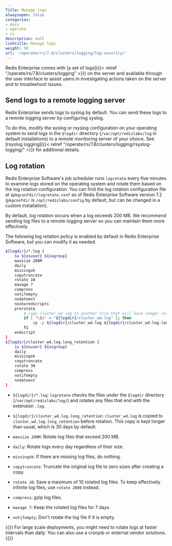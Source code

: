```yaml
---
Title: Manage logs
alwaysopen: false
categories:
- docs
- operate
- rs
description: null
linktitle: Manage logs
weight: 50
url: '/operate/rs/7.8/clusters/logging/log-security/'
---
```

Redis Enterprise comes with [a set of logs]({{< relref "/operate/rs/7.8/clusters/logging" >}}) on the server and available through the user interface to assist users in investigating actions taken on the server and to troubleshoot issues.

## Send logs to a remote logging server

Redis Enterprise sends logs to syslog by default. You can send these logs to a remote logging server by configuring syslog.

To do this, modify the syslog or rsyslog configuration on your operating system to send logs in the `$logdir` directory (`/var/opt/redislabs/log` in default installations) to a remote monitoring server of your choice. See [rsyslog logging]({{< relref "/operate/rs/7.8/clusters/logging/rsyslog-logging/" >}}) for additional details.

## Log rotation

Redis Enterprise Software's job scheduler runs `logrotate` every five minutes to examine logs stored on the operating system and rotate them based on the log rotation configuration. You can find the log rotation configuration file at `$pkgconfdir/logrotate.conf` as of Redis Enterprise Software version 7.2 (`pkgconfdir` is `/opt/redislabs/config` by default, but can be changed in a custom installation).

By default, log rotation occurs when a log exceeds 200 MB. We recommend sending log files to a remote logging server so you can maintain them more effectively.

The following log rotation policy is enabled by default in Redis Enterprise Software, but you can modify it as needed.

```sh
${logdir}/*.log {
    su ${osuser} ${osgroup}
    maxsize 200M
    daily
    missingok
    copytruncate
    rotate 10
    maxage 7
    compress
    notifempty
    nodateext
    nosharedscripts
    prerotate
        # copy cluster_wd log to another file that will have longer retention
        if [ "\$1" = "${logdir}/cluster_wd.log" ]; then
            cp -p ${logdir}/cluster_wd.log ${logdir}/cluster_wd.log.long_retention
        fi
    endscript
}
${logdir}/cluster_wd.log.long_retention {
    su ${osuser} ${osgroup}
    daily
    missingok
    copytruncate
    rotate 30
    compress
    notifempty
    nodateext
}
```

- `${logdir}/*.log`: `logrotate` checks the files under the `$logdir` directory (`/var/opt/redislabs/log/`) and rotates any files that end with the extension `.log`.

- `${logdir}/cluster_wd.log.long_retention`: `cluster_wd.log` is copied to `cluster_wd.log.long_retention` before rotation. This copy is kept longer than usual, which is 30 days by default.

- `maxsize 200M`: Rotate log files that exceed 200 MB.

- `daily`: Rotate logs every day regardless of their size.

- `missingok`: If there are missing log files, do nothing.

- `copytruncate`: Truncate the original log file to zero sizes after creating a copy.

- `rotate 10`: Save a maximum of 10 rotated log files. To keep effectively infinite log files, use `rotate 2000` instead.

- `compress`: gzip log files.

- `maxage 7`: Keep the rotated log files for 7 days.

- `notifempty`: Don't rotate the log file if it is empty.

{{<note>}}
For large scale deployments, you might need to rotate logs at faster intervals than daily. You can also use a cronjob or external vendor solutions.
{{</note>}}
